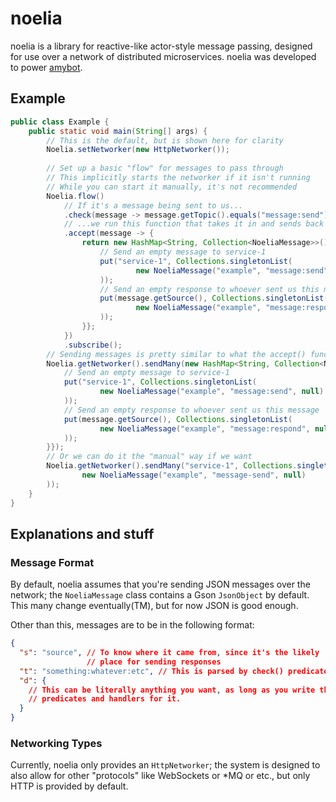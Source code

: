 # noelia

noelia is a library for reactive-like actor-style message passing, designed for use over a network of distributed microservices. noelia was developed to power [amybot](https://amy.chat/).

## Example

```Java
public class Example {
    public static void main(String[] args) {
        // This is the default, but is shown here for clarity
        Noelia.setNetworker(new HttpNetworker());
        
        // Set up a basic "flow" for messages to pass through
        // This implicitly starts the networker if it isn't running
        // While you can start it manually, it's not recommended
        Noelia.flow()
            // If it's a message being sent to us...
            .check(message -> message.getTopic().equals("message:send"))
            // ...we run this function that takes it in and sends back some output
            .accept(message -> {
                return new HashMap<String, Collection<NoeliaMessage>>() {{
                    // Send an empty message to service-1
                    put("service-1", Collections.singletonList(
                            new NoeliaMessage("example", "message:send", null)
                    ));
                    // Send an empty response to whoever sent us this message
                    put(message.getSource(), Collections.singletonList(
                            new NoeliaMessage("example", "message:respond", null)
                    ));
                }};
            })
            .subscribe();
        // Sending messages is pretty similar to what the accept() function returns
        Noelia.getNetworker().sendMany(new HashMap<String, Collection<NoeliaMessage>>() {{
            // Send an empty message to service-1
            put("service-1", Collections.singletonList(
                    new NoeliaMessage("example", "message:send", null)
            ));
            // Send an empty response to whoever sent us this message
            put(message.getSource(), Collections.singletonList(
                    new NoeliaMessage("example", "message:respond", null)
            ));
        }});
        // Or we can do it the "manual" way if we want
        Noelia.getNetworker().sendMany("service-1", Collections.singletonList(
                new NoeliaMessage("example", "message-send", null)
        ));
    }
}
```

## Explanations and stuff

### Message Format

By default, noelia assumes that you're sending JSON messages over the network; the `NoeliaMessage` class contains a Gson `JsonObject` by default. This many change eventually(TM), but for now JSON is good enough. 

Other than this, messages are to be in the following format:
```JSON
{
  "s": "source", // To know where it came from, since it's the likely 
                 // place for sending responses
  "t": "something:whatever:etc", // This is parsed by check() predicates
  "d": {
    // This can be literally anything you want, as long as you write the
    // predicates and handlers for it.  
  }
}
``` 

### Networking Types

Currently, noelia only provides an `HttpNetworker`; the system is designed to also allow for other "protocols" like WebSockets or \*MQ or etc., but only HTTP is provided by default. 